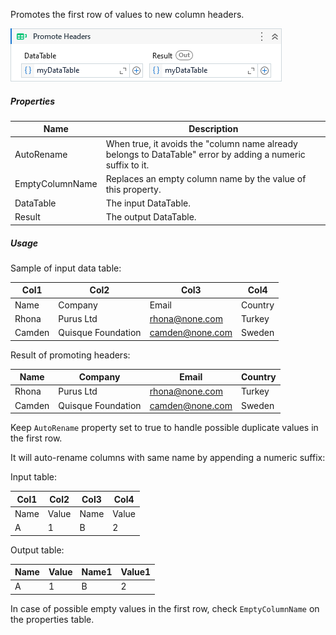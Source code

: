 Promotes the first row of values to new column headers.

![](../img/activities/PromoteHeaders.png)

##### Properties

|Name           |Description                                                                                                |
|---------------|-----------------------------------------------------------------------------------------------------------|
|AutoRename     |When true, it avoids the "column name already belongs to DataTable" error by adding a numeric suffix to it.|
|EmptyColumnName|Replaces an empty column name by the value of this property.                                               |
|DataTable      |The input DataTable.                                                                                       |
|Result         |The output DataTable.                                                                                      |


##### Usage

Sample of input data table:

|  Col1  |        Col2        |      Col3       |  Col4   |
| ------ | ------------------ | --------------- | ------- |
| Name   | Company            | Email           | Country |
| Rhona  | Purus Ltd          | rhona@none.com  | Turkey  |
| Camden | Quisque Foundation | camden@none.com | Sweden  |

Result of promoting headers:

| Name   | Company            | Email           | Country |
| ------ | ------------------ | --------------- | ------- |
| Rhona  | Purus Ltd          | rhona@none.com  | Turkey  |
| Camden | Quisque Foundation | camden@none.com | Sweden  |

Keep `AutoRename` property set to true to handle possible duplicate values in the first row.

It will auto-rename columns with same name by appending a numeric suffix:

Input table:

| Col1 | Col2  |             Col3              |              Col4              |
| ---- | ----- | ----------------------------- | ------------------------------ |
| Name | Value | <span class="red">Name</span> | <span class="red">Value</span> |
| A    | 1     | B                             | 2                              |

Output table:

| Name | Value | <span class="green">Name1</span> | <span class="green">Value1</span> |
| ---- | ----- | -------------------------------- | --------------------------------- |
| A    | 1     | B                                | 2                                 |

In case of possible empty values in the first row, check `EmptyColumnName` on the properties table.
